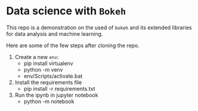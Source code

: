 # Data science with `Bokeh`

This repo is a demonstration on the used of `bokeh` and its extended libraries for data analysis and machine learning. 

Here are some of the few steps after cloning the repo.

1. Create a new `env`:
    - pip install virtualenv
    - python<version> -m venv <virtual-environment-name>
    - env/Scripts/activate.bat
2. Install the requirements file
    - pip install -r requirements.txt
3. Run the ipynb in jupyter notebook
   - python -m notebook
